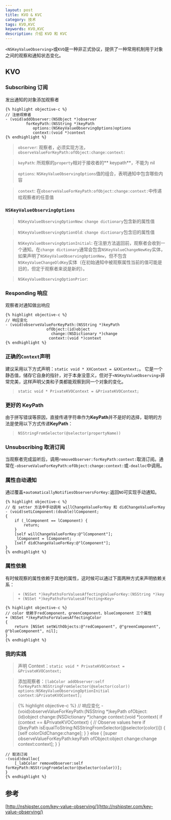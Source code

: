 ```yaml
---
layout: post
title: KVO & KVC
category: 技术
tags: KVO,KVC
keywords: KVO,KVC
description: 介绍 KVO 和 KVC
---
```


`<NSKeyValueObserving>`或`KVO`是一种非正式协议，提供了一种常用机制用于对象之间的观察和通知状态变化。

## **KVO**



### Subscribing 订阅


发出通知的对象添加观察者



    {% highlight objective-c %}
    // 注册观察者
    - (void)addObserver:(NSObject *)observer
             forKeyPath:(NSString *)keyPath
                options:(NSKeyValueObservingOptions)options
                context:(void *)context
    {% endhighlight %}



> `observer`: 观察者，必须实现方法， `observeValueForKeyPath:ofObject:change:context:`

> `keyPath`: 所观察的`property`相对于接收者的** keypath**，不能为 nil

> `options`: `NSKeyValueObservingOptions`值的组合，表明通知中包含哪些内容

> `context`: 在`observeValueForKeyPath:ofObject:change:context:`中传递给观察者的任意值



### `NSKeyValueObservingOptions`



> `NSKeyValueObservingOptionNew`: `change dictionary`包含新的属性值

>`NSKeyValueObservingOptionOld`: `change dictionary`包含旧的属性值

> `NSKeyValueObservingOptionInitial`: 在注册方法返回前，观察者会收到一个通知。在`change dictionary`通常会包含`NSKeyValueChangeNewKey`实体，如果声明了`NSKeyValueObservingOptionNew`，但不包含`NSKeyValueChangeOldKey`实体（在初始通知中被观察属性当前的值可能是旧的，但定于观察者来说是新的）。

>`NSKeyValueObservingOptionPrior`:


### Responding 响应

观察者对通知做出响应


    {% highlight objective-c %}
    // 响应变化
    - (void)observeValueForKeyPath:(NSString *)keyPath
                      ofObject:(id)object
                        change:(NSDictionary *)change
                       context:(void *)context
    {% endhighlight %}



### 正确的`Context`声明

建议采用以下方式声明：`static void * XXContext = &XXContext;`。
它是一个静态值，储存它自身的指针，对于本身没意义，但对于`<NSKeyValueObserving>`非常完美，这样声明父类和子类都能观察到同一个对象的变化。

> `static void * PrivateKVOContext = &PrivateKVOContext;`



### 更好的 KeyPath

由于拼写错误等原因，直接传递字符串作为**KeyPath**并不是好的选择，聪明的方法是使用以下方式传递**KeyPath**：

> `NSStringFromSelector(@selector(propertyName))`


### Unsubscribing 取消订阅

当观察者完成监听后，调用`removeObserver:forKeyPath:context:`取消订阅。通常在`-observeValueForKeyPath:ofObject:change:context:`或`-dealloc`中调用。



### 属性自动通知

通过覆盖`+automaticallyNotifiesObserversForKey:`返回`NO`可实现手动通知。


    {% highlight objective-c %}
    // 在 setter 方法中手动调用 willChangeValueForKey 和 didChangeValueForKey
    - (void)setLComponent:(double)lComponent;
    {
        if (_lComponent == lComponent) {
            return;
        }
        [self willChangeValueForKey:@"lComponent"];
        _lComponent = lComponent;
        [self didChangeValueForKey:@"lComponent"];
    }
    {% endhighlight %}


### 属性依赖

有时候观察的属性依赖于其他的属性，这时候可以通过下面两种方式来声明依赖关系：

> `+ (NSSet *)keyPathsForValuesAffectingValueForKey:(NSString *)key`
> `+ (NSSet *)keyPathsForValuesAffecting<Key>`

    {% highlight objective-c %}
    // color 依赖于redComponent、greenComponent、blueComponent 三个属性
    + (NSSet *)keyPathsForValuesAffectingColor
    {
        return [NSSet setWithObjects:@"redComponent", @"greenComponent", @"blueComponent", nil];
    }
    {% endhighlight %}


### 我的实践

> 声明 Context：`static void * PrivateKVOContext = &PrivateKVOContext;`

> 添加观察者：`[labColor addObserver:self forKeyPath:NSStringFromSelector(@selector(color)) options:NSKeyValueObservingOptionInitial context:&PrivateKVOContext];`

>   {% highlight objective-c %}
    // 响应变化
    -(void)observeValueForKeyPath:(NSString *)keyPath ofObject:(id)object change:(NSDictionary *)change context:(void *)context{
        if (context == &PrivateKVOContext) {
            // Observe values here
            if ([keyPath isEqualToString:NSStringFromSelector(@selector(color))]) {
                [self colorDidChange:change];
            }
            } else {
                [super observeValueForKeyPath:keyPath ofObject:object change:change context:context];
        }
    }
    
    // 取消订阅
    -(void)dealloc{
        [_labColor removeObserver:self forKeyPath:NSStringFromSelector(@selector(color))];
    }
    {% endhighlight %}


## 参考

[http://nshipster.com/key-value-observing/](http://nshipster.com/key-value-observing/)
